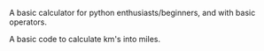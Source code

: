A basic calculator for python enthusiasts/beginners, and with basic operators.

A basic code to calculate km's into miles.
